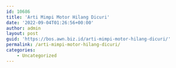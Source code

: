```yaml
---
id: 10686
title: 'Arti Mimpi Motor Hilang Dicuri'
date: '2022-09-04T01:26:56+00:00'
author: admin
layout: post
guid: 'https://bos.awn.biz.id/arti-mimpi-motor-hilang-dicuri/'
permalink: /arti-mimpi-motor-hilang-dicuri/
categories:
    - Uncategorized
---
```



